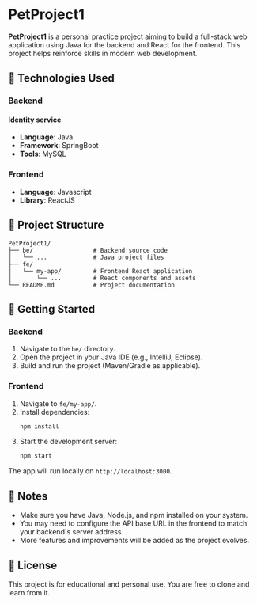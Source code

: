# PetProject1

**PetProject1** is a personal practice project aiming to build a full-stack web application using Java for the backend and React for the frontend. This project helps reinforce skills in modern web development.

## 🔧 Technologies Used
### Backend ### 
#### Identity service ####
- **Language**: Java
- **Framework**: SpringBoot
- **Tools**: MySQL
### Frontend ###
- **Language**: Javascript
- **Library**: ReactJS

## 📁 Project Structure

```
PetProject1/
├── be/                 # Backend source code
│   └── ...             # Java project files
├── fe/
│   └── my-app/         # Frontend React application
│       └── ...         # React components and assets
└── README.md           # Project documentation
```

## 🚀 Getting Started

### Backend

1. Navigate to the `be/` directory.
2. Open the project in your Java IDE (e.g., IntelliJ, Eclipse).
3. Build and run the project (Maven/Gradle as applicable).

### Frontend

1. Navigate to `fe/my-app/`.
2. Install dependencies:
   ```bash
   npm install
   ```
3. Start the development server:
   ```bash
   npm start
   ```

The app will run locally on `http://localhost:3000`.

## 📝 Notes

- Make sure you have Java, Node.js, and npm installed on your system.
- You may need to configure the API base URL in the frontend to match your backend's server address.
- More features and improvements will be added as the project evolves.

## 📌 License

This project is for educational and personal use. You are free to clone and learn from it.
